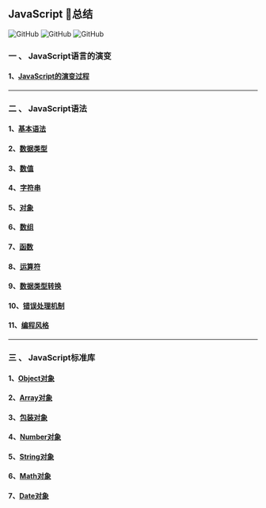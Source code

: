 
## JavaScript :rocket:总结

![GitHub](https://img.shields.io/github/license/mashape/apistatus.svg)
![GitHub](https://img.shields.io/apm/l/:packageName.svg)
![GitHub](https://img.shields.io/uptimerobot/ratio/212.svg?color=21&label=2&logo=12&logoColor=12121)


### 一 、 JavaScript语言的演变

   #### 1、[JavaScript的演变过程](./doc/evolutionofjs.md)
--------------------------------------------------------
### 二 、 JavaScript语法

   #### 1、[基本语法](./doc/grammar.md)

   #### 2、[数据类型](./doc/datatype.md)

   #### 3、[数值](./doc/numericalvalue.md)

   #### 4、[字符串](./doc/string.md)

   #### 5、[对象](./doc/object.md)

   #### 6、[数组](./doc/array.md)

   #### 7、[函数](./doc/function.md)

   #### 8、[运算符](./doc/operator.md)

   #### 9、[数据类型转换](./doc/datatypeconversion.md)

   #### 10、[错误处理机制](./doc/errorhandingmechanism.md)

   #### 11、[编程风格](./doc/programmingstyle.md)

-------------------------------------------------------------

### 三 、 JavaScript标准库

  #### 1、[Object对象](./doc/Object_s.md)

  #### 2、[Array对象](./doc/array_s.md)

  #### 3、[包装对象](./doc/packaging_object.md)

  #### 4、[Number对象](./doc/number_object.md)

  #### 5、[String对象](./doc/string_object.md)

  #### 6、[Math对象](./doc/math_object.md)

  #### 7、[Date对象](./doc/date.md)